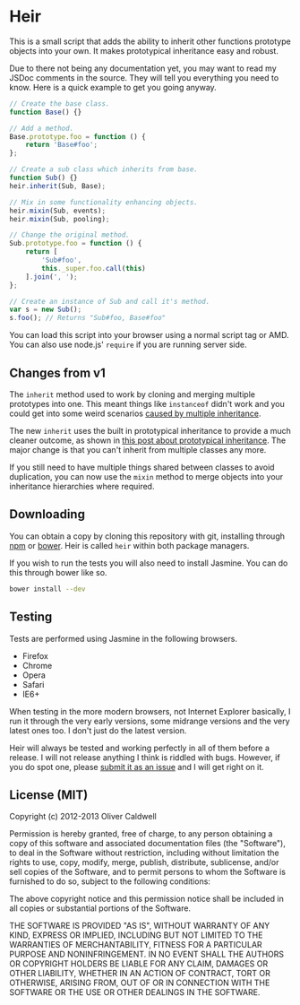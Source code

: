 # Heir

This is a small script that adds the ability to inherit other functions prototype objects into your own. It makes prototypical inheritance easy and robust.

Due to there not being any documentation yet, you may want to read my JSDoc comments in the source. They will tell you everything you need to know. Here is a quick example to get you going anyway.

```javascript
// Create the base class.
function Base() {}

// Add a method.
Base.prototype.foo = function () {
	return 'Base#foo';
};

// Create a sub class which inherits from base.
function Sub() {}
heir.inherit(Sub, Base);

// Mix in some functionality enhancing objects.
heir.mixin(Sub, events);
heir.mixin(Sub, pooling);

// Change the original method.
Sub.prototype.foo = function () {
	return [
		'Sub#foo',
		this._super.foo.call(this)
	].join(', ');
};

// Create an instance of Sub and call it's method.
var s = new Sub();
s.foo(); // Returns "Sub#foo, Base#foo"
```

You can load this script into your browser using a normal script tag or AMD. You can also use node.js' `require` if you are running server side.

## Changes from v1

The `inherit` method used to work by cloning and merging multiple prototypes into one. This meant things like `instanceof` didn't work and you could get into some weird scenarios [caused by multiple inheritance][mi].

The new `inherit` uses the built in prototypical inheritance to provide a much cleaner outcome, as shown in [this post about prototypical inheritance][pi]. The major change is that you can't inherit from multiple classes any more.

If you still need to have multiple things shared between classes to avoid duplication, you can now use the `mixin` method to merge objects into your inheritance hierarchies where required.

## Downloading

You can obtain a copy by cloning this repository with git, installing through [npm][] or [bower][]. Heir is called `heir` within both package managers.

If you wish to run the tests you will also need to install Jasmine. You can do this through bower like so.

```bash
bower install --dev
```

## Testing

Tests are performed using Jasmine in the following browsers.

 * Firefox
 * Chrome
 * Opera
 * Safari
 * IE6+

When testing in the more modern browsers, not Internet Explorer basically, I run it through the very early versions, some midrange versions and the very latest ones too. I don't just do the latest version.

Heir will always be tested and working perfectly in all of them before a release. I will not release anything I think is riddled with bugs. However, if you do spot one, please [submit it as an issue][issues] and I will get right on it.

## License (MIT)

Copyright (c) 2012-2013 Oliver Caldwell

Permission is hereby granted, free of charge, to any person obtaining a copy of this software and associated documentation files (the "Software"), to deal in the Software without restriction, including without limitation the rights to use, copy, modify, merge, publish, distribute, sublicense, and/or sell copies of the Software, and to permit persons to whom the Software is furnished to do so, subject to the following conditions:

The above copyright notice and this permission notice shall be included in all copies or substantial portions of the Software.

THE SOFTWARE IS PROVIDED "AS IS", WITHOUT WARRANTY OF ANY KIND, EXPRESS OR IMPLIED, INCLUDING BUT NOT LIMITED TO THE WARRANTIES OF MERCHANTABILITY, FITNESS FOR A PARTICULAR PURPOSE AND NONINFRINGEMENT. IN NO EVENT SHALL THE AUTHORS OR COPYRIGHT HOLDERS BE LIABLE FOR ANY CLAIM, DAMAGES OR OTHER LIABILITY, WHETHER IN AN ACTION OF CONTRACT, TORT OR OTHERWISE, ARISING FROM, OUT OF OR IN CONNECTION WITH THE SOFTWARE OR THE USE OR OTHER DEALINGS IN THE SOFTWARE.

[npm]: https://npmjs.org/
[bower]: http://bower.io/
[issues]: https://github.com/Wolfy87/Heir/issues
[mi]: http://stackoverflow.com/questions/225929/what-is-the-exact-problem-with-multiple-inheritance
[pi]: http://oli.me.uk/2013/06/01/prototypical-inheritance-done-right/